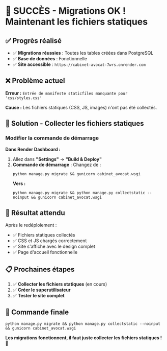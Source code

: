 # 🎉 SUCCÈS - Migrations OK ! Maintenant les fichiers statiques

## ✅ Progrès réalisé
- ✅ **Migrations réussies** : Toutes les tables créées dans PostgreSQL
- ✅ **Base de données** : Fonctionnelle
- ✅ **Site accessible** : `https://cabinet-avocat-7wrs.onrender.com`

## ❌ Problème actuel
**Erreur :** `Entrée de manifeste staticfiles manquante pour 'css/styles.css'`

**Cause :** Les fichiers statiques (CSS, JS, images) n'ont pas été collectés.

## 🔧 Solution - Collecter les fichiers statiques

### Modifier la commande de démarrage
**Dans Render Dashboard :**
1. Allez dans **"Settings"** → **"Build & Deploy"**
2. **Commande de démarrage** : Changez de :
   ```
   python manage.py migrate && gunicorn cabinet_avocat.wsgi
   ```
   **Vers :**
   ```
   python manage.py migrate && python manage.py collectstatic --noinput && gunicorn cabinet_avocat.wsgi
   ```

## 🎯 Résultat attendu
Après le redéploiement :
- ✅ Fichiers statiques collectés
- ✅ CSS et JS chargés correctement
- ✅ Site s'affiche avec le design complet
- ✅ Page d'accueil fonctionnelle

## 📋 Prochaines étapes
1. ✅ **Collecter les fichiers statiques** (en cours)
2. ✅ **Créer le superutilisateur** 
3. ✅ **Tester le site complet**

## 🚀 Commande finale
```
python manage.py migrate && python manage.py collectstatic --noinput && gunicorn cabinet_avocat.wsgi
```

**Les migrations fonctionnent, il faut juste collecter les fichiers statiques !** 🎯

